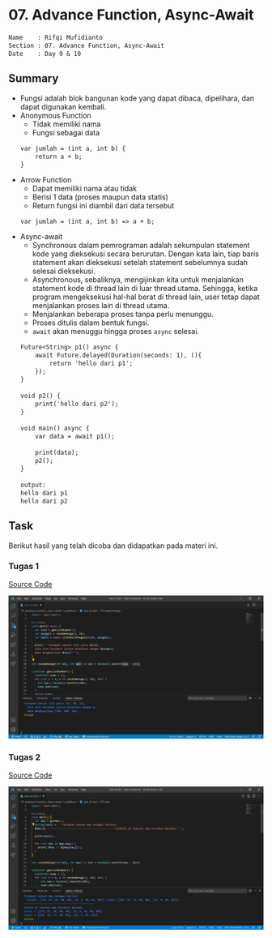 # 07. Advance Function, Async-Await

```
Name    : Rifqi Mufidianto 
Section : 07. Advance Function, Async-Await
Date    : Day 9 & 10
``` 

## Summary
- Fungsi adalah blok bangunan kode yang dapat dibaca, dipelihara, dan dapat digunakan kembali.
- Anonymous Function
    - Tidak memiliki nama
    - Fungsi sebagai data
    ```
    var jumlah = (int a, int b) {
        return a + b;
    }
    ```
- Arrow Function
    - Dapat memiliki nama atau tidak
    - Berisi 1 data (proses maupun data statis)
    - Return fungsi ini diambil dari data tersebut
    ```
    var jumlah = (int a, int b) => a + b;
    ```
- Async-await
    - Synchronous dalam pemrograman adalah sekumpulan statement kode yang dieksekusi secara berurutan. Dengan kata lain, tiap baris statement akan dieksekusi setelah statement sebelumnya sudah selesai dieksekusi.
    - Asynchronous, sebaliknya, mengijinkan kita untuk menjalankan statement kode di thread lain di luar thread utama. Sehingga, ketika program mengeksekusi hal-hal berat di thread lain, user tetap dapat menjalankan proses lain di thread utama.
    - Menjalankan beberapa proses tanpa perlu menunggu.
    - Proses ditulis dalam bentuk fungsi.
    - `await` akan menuggu hingga proses `async` selesai.
    ```
    Future<String> p1() async {
        await Future.delayed(Duration(seconds: 1), (){
            return 'hello dari p1';
        });
    }

    void p2() {
        print('hello dari p2');
    }

    void main() async {
        var data = await p1();

        print(data);
        p2();
    }

    output: 
    hello dari p1
    hello dari p2
    ```

## Task
Berikut hasil yang telah dicoba dan didapatkan pada materi ini.

### Tugas 1
[Source Code](./praktikum/task_01.dart)

![Screenshoots Tugas 1](./screenshoots/tugas1.jpg)

### Tugas 2
[Source Code](./praktikum/task_02.dart)

![Screenshoots Tugas 2](./screenshoots/tugas2.jpg)